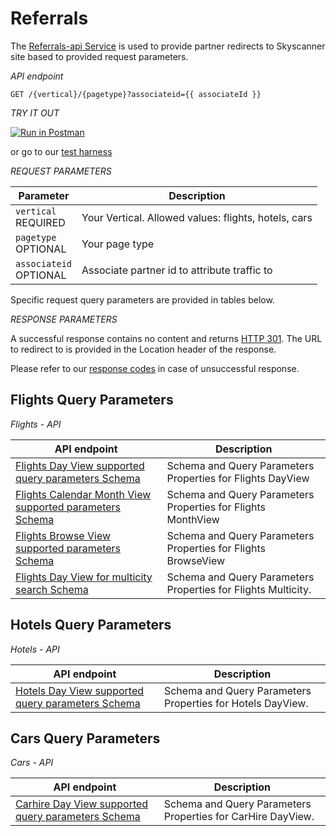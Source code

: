 # Referrals

The [Referrals-api Service](https://github.skyscannertools.net/partnerinsights/referrals-api) is used to provide 
partner redirects to Skyscanner site based to provided request parameters.

*API endpoint*

`GET /{vertical}/{pagetype}?associateid={{ associateId }}`


*TRY IT OUT*

[![Run in Postman](https://run.pstmn.io/button.svg)](https://app.getpostman.com/run-collection/31ff523d2ff9186107e1)

 or go to our [test harness](http://business.skyscanner.net/portal/en-GB/Documentation/FlightsLivePricingQuickStart)

*REQUEST PARAMETERS*

| Parameter | Description |
| --------- | ------- |
| ```vertical``` <br><span class="required">REQUIRED</span> | Your Vertical. Allowed values: flights, hotels, cars|
| ```pagetype``` <br><span class="required">OPTIONAL</span> | Your page type|
| ```associateid``` <br><span class="required">OPTIONAL</span> | Associate partner id to attribute traffic to|

Specific request query parameters are provided in tables below.

*RESPONSE PARAMETERS*

A successful response contains no content and returns [HTTP 301](https://en.wikipedia.org/wiki/HTTP_301).
The URL to redirect to is provided in the Location header of the response.

<aside class="warning">
Please refer to our <a href="#response-codes">response codes</a> in case of unsuccessful response.
</aside>

## Flights Query Parameters

*Flights - API*

| API endpoint | Description  |
| --- | ---|
| [Flights Day View supported query parameters Schema](#flights-day-view-supported-query-parameters-schema) | Schema and Query Parameters Properties for Flights DayView|
| [Flights Calendar Month View supported parameters Schema](#flights-calendar-month-view-supported-query-parameters-schema) | Schema and Query Parameters Properties for Flights MonthView|
| [Flights Browse View supported parameters Schema](#flights-browse-view-supported-parameters-schema) | Schema and Query Parameters Properties for Flights BrowseView |
| [Flights Day View for multicity search Schema](#flights-day-view-for-multicity-search-schema) | Schema and Query Parameters Properties for Flights Multicity</b>. |




## Hotels Query Parameters

*Hotels - API*

| API endpoint | Description  |
| --- | ---|
| [Hotels Day View supported query parameters Schema](#hotels-day-view-supported-query-parameters-schema) | Schema and Query Parameters Properties for Hotels DayView</b>. |



## Cars Query Parameters

*Cars - API*

| API endpoint | Description  |
| --- | ---|
| [Carhire Day View supported query parameters Schema](#carhire-day-view-supported-query-parameters-schema) | Schema and Query Parameters Properties for CarHire DayView</b>. |


